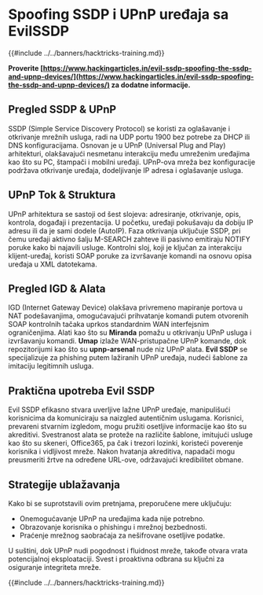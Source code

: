 # Spoofing SSDP i UPnP uređaja sa EvilSSDP

{{#include ../../banners/hacktricks-training.md}}

**Proverite [https://www.hackingarticles.in/evil-ssdp-spoofing-the-ssdp-and-upnp-devices/](https://www.hackingarticles.in/evil-ssdp-spoofing-the-ssdp-and-upnp-devices/) za dodatne informacije.**

## **Pregled SSDP & UPnP**

SSDP (Simple Service Discovery Protocol) se koristi za oglašavanje i otkrivanje mrežnih usluga, radi na UDP portu 1900 bez potrebe za DHCP ili DNS konfiguracijama. Osnovan je u UPnP (Universal Plug and Play) arhitekturi, olakšavajući nesmetanu interakciju među umreženim uređajima kao što su PC, štampači i mobilni uređaji. UPnP-ova mreža bez konfiguracije podržava otkrivanje uređaja, dodeljivanje IP adresa i oglašavanje usluga.

## **UPnP Tok & Struktura**

UPnP arhitektura se sastoji od šest slojeva: adresiranje, otkrivanje, opis, kontrola, događaji i prezentacija. U početku, uređaji pokušavaju da dobiju IP adresu ili da je sami dodele (AutoIP). Faza otkrivanja uključuje SSDP, pri čemu uređaji aktivno šalju M-SEARCH zahteve ili pasivno emitiraju NOTIFY poruke kako bi najavili usluge. Kontrolni sloj, koji je ključan za interakciju klijent-uređaj, koristi SOAP poruke za izvršavanje komandi na osnovu opisa uređaja u XML datotekama.

## **Pregled IGD & Alata**

IGD (Internet Gateway Device) olakšava privremeno mapiranje portova u NAT podešavanjima, omogućavajući prihvatanje komandi putem otvorenih SOAP kontrolnih tačaka uprkos standardnim WAN interfejsnim ograničenjima. Alati kao što su **Miranda** pomažu u otkrivanju UPnP usluga i izvršavanju komandi. **Umap** izlaže WAN-pristupačne UPnP komande, dok repozitorijumi kao što su **upnp-arsenal** nude niz UPnP alata. **Evil SSDP** se specijalizuje za phishing putem lažiranih UPnP uređaja, nudeći šablone za imitaciju legitimnih usluga.

## **Praktična upotreba Evil SSDP**

Evil SSDP efikasno stvara uverljive lažne UPnP uređaje, manipulišući korisnicima da komuniciraju sa naizgled autentičnim uslugama. Korisnici, prevareni stvarnim izgledom, mogu pružiti osetljive informacije kao što su akreditivi. Svestranost alata se proteže na različite šablone, imitujući usluge kao što su skeneri, Office365, pa čak i trezori lozinki, koristeći poverenje korisnika i vidljivost mreže. Nakon hvatanja akreditiva, napadači mogu preusmeriti žrtve na određene URL-ove, održavajući kredibilitet obmane.

## **Strategije ublažavanja**

Kako bi se suprotstavili ovim pretnjama, preporučene mere uključuju:

- Onemogućavanje UPnP na uređajima kada nije potrebno.
- Obrazovanje korisnika o phishingu i mrežnoj bezbednosti.
- Praćenje mrežnog saobraćaja za nešifrovane osetljive podatke.

U suštini, dok UPnP nudi pogodnost i fluidnost mreže, takođe otvara vrata potencijalnoj eksploataciji. Svest i proaktivna odbrana su ključni za osiguranje integriteta mreže.

{{#include ../../banners/hacktricks-training.md}}
